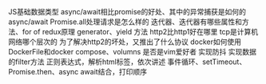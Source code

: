JS基础数据类型
async/await相比promise的好处、其中的异常捕获是如何的
async/await Promise.all处理请求是怎么样的
迭代器、迭代器有哪些属性和方法、for of
redux原理
generator、yield 方法
http2比http1好在哪里
tcp是计算机网络哪个层次的
为了解决http2的坏处，又推出了什么协议
docker如何使用DockerFile和docker compose、volumns
是否是vim爱好者
实现防抖
实现数据的filter方法
正则表达式，解析html标签，依次讲述
事件循环、setTimeout、Promise.then、async await结合，打印顺序